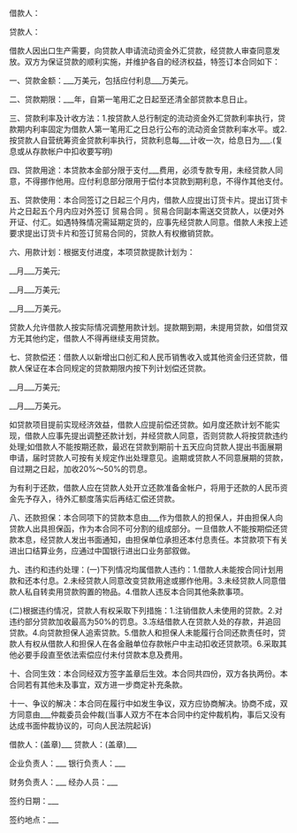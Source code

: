 
 


借款人：


贷款人：


借款人因出口生产需要，向贷款人申请流动资金外汇贷款，经贷款人审查同意发放。双方为保证贷款的顺利实施，并维护各自的经济权益，特签订本合同如下：


一、贷款金额：___万美元，包括应付利息___万美元。


二、贷款期限：___年，自第一笔用汇之日起至还清全部贷款本息日止。


三、贷款利率及计收方法：1.按贷款人总行制定的流动资金外汇贷款利率执行，贷款期内利率固定为借款人第一笔用汇之日总行公布的流动资金贷款利率水平。或2.按贷款人自营统筹资金贷款利率执行，贷款利息每___计收一次，给息日为___.(复息或从存款帐户中扣收要写明)


四、贷款用途：本贷款本金部分限于支付___费用，必须专款专用，未经贷款人同意，不得挪作他用。应付利息部分限用于偿付本贷款到期利息，不得作其他支付。


五、贷款使用：本合同签订之日起三个月内，借款人应提出订货卡片。提出订货卡片之日起五个月内应对外签订
贸易合同
。贸易合同副本需送交贷款人，以便对外开证、付汇。如遇特殊情况需延期定货的，应事先经贷款人同意。借款人未按上述要求提出订货卡片和签订贸易合同的，贷款人有权撤销贷款。


六、用款计划：根据支付进度，本项贷款提款计划为：


__月___万美元;


__月___万美元;


__月___万美元。


贷款人允许借款人按实际情况调整用款计划。提款期到期，未提用贷款，如借贷双方无其他约定，借款人不得再继续支用贷款。


七、贷款偿还：借款人以新增出口创汇和人民币销售收入或其他资金归还贷款，借款人保证在本合同规定的贷款期限内按下列计划偿还贷款。


__月___万美元;


__月___万美元。


如贷款项目提前实现经济效益，借款人应提前偿还贷款。如月度还款计划不能实现，借款人应事先提出调整还款计划，并经贷款人同意，否则贷款人将按贷款违约处理;如借款人不能按期还款，最迟在贷款到期前十五天应向贷款人提出书面展期申请，届时贷款人可按有关规定作出处理意见。逾期或贷款人不同意展期的贷款，自过期之日起，加收20%～50%的罚息。


为有利于还款，借款人应在贷款人处开立还款准备金帐户，将用于还款的人民币资金先予存入，待外汇额度落实后再结汇偿还贷款。


八、还款担保：本合同项下的贷款本息由___作为借款人的担保人，并由担保人向贷款人出具担保函，作为本合同不可分割的组成部分。一旦借款人不能按期偿还贷款本息，经贷款人发出书面通知，由担保单位承担还本付息责任。本贷款项下有关进出口结算业务，应通过中国银行进出口业务部叙做。


九、违约和违约处理：(一)下列情况均属借款人违约：1.借款人未能按合同计划用款和还本付息。2.未经贷款人同意改变贷款用途或挪作他用。3.未经贷款人同意借款人私自转卖用贷款购置的物品。4.借款人违反本合同其他条款事项。


(二)根据违约情况，贷款人有权采取下列措施：1.注销借款人未使用的贷款。2.对违约部分贷款加收最高为50%的罚息。3.冻结借款人在贷款人处的存款，并追回贷款。4.向贷款担保人追索贷款。5.借款人和担保人未能履行合同还款责任时，贷款人有权从借款人和担保人在各金融单位存款帐户中主动扣收还贷款项。6.采取其他必要手段直至依法索偿应付未付贷款本息及费用。


十、合同生效：本合同经双方签字盖章后生效。本合同共四份，双方各执两份。本合同若有其他未及事宜，双方进一步商定补充条款。


十一、争议的解决：本合同在履行中如发生争议，双方应协商解决。协商不成，双方同意由___仲裁委员会仲裁(当事人双方不在本合同中约定仲裁机构，事后又没有达成书面仲裁协议的，可向人民法院起诉)


借款人：(盖章)___ 贷款人：(盖章)___


企业负责人：___ 银行负责人：___


财务负责人：___ 经办人员：___


签约日期：___


签约地点：___
 


 

 
 
 
 
 
  


  
 

  


  


  
 
 
 
 

